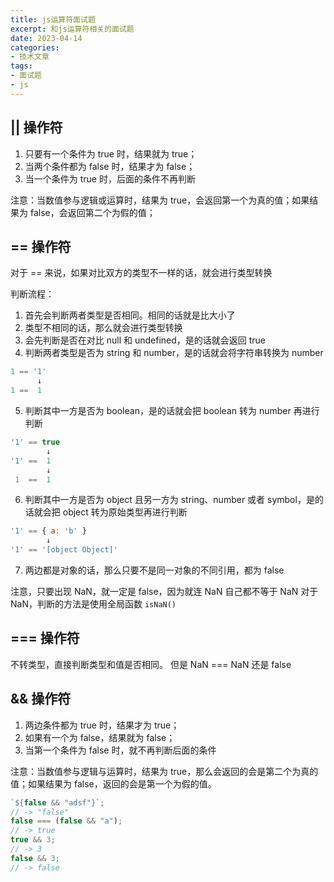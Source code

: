 ```yaml
---
title: js运算符面试题
excerpt: 和js运算符相关的面试题
date: 2023-04-14
categories:
- 技术文章
tags:
- 面试题
- js
---
```


## || 操作符
1. 只要有一个条件为 true 时，结果就为 true；
2. 当两个条件都为 false 时，结果才为 false；
3. 当一个条件为 true 时，后面的条件不再判断

注意：当数值参与逻辑或运算时，结果为 true，会返回第一个为真的值；如果结果为 false，会返回第二个为假的值；

## == 操作符
对于 == 来说，如果对比双方的类型不一样的话，就会进行类型转换

判断流程：
1. 首先会判断两者类型是否相同。相同的话就是比大小了
2. 类型不相同的话，那么就会进行类型转换
3. 会先判断是否在对比 null 和 undefined，是的话就会返回 true
4. 判断两者类型是否为 string 和 number，是的话就会将字符串转换为 number
  ```javascript
  1 == '1'
        ↓
  1 ==  1
  ```
5. 判断其中一方是否为 boolean，是的话就会把 boolean 转为 number 再进行判断
  ```javascript
  '1' == true
          ↓
  '1' ==  1
          ↓
   1  ==  1
  ```
6. 判断其中一方是否为 object 且另一方为 string、number 或者 symbol，是的话就会把 object 转为原始类型再进行判断
```javascript
'1' == { a: 'b' }
        ↓
'1' == '[object Object]'
```
7. 两边都是对象的话，那么只要不是同一对象的不同引用，都为 false

注意，只要出现 NaN，就一定是 false，因为就连 NaN 自己都不等于 NaN
对于 NaN，判断的方法是使用全局函数 `isNaN()`

## === 操作符
不转类型，直接判断类型和值是否相同。
但是 NaN === NaN 还是 false

## && 操作符

1. 两边条件都为 true 时，结果才为 true；
2. 如果有一个为 false，结果就为 false；
3. 当第一个条件为 false 时，就不再判断后面的条件

注意：当数值参与逻辑与运算时，结果为 true，那么会返回的会是第二个为真的值；如果结果为 false，返回的会是第一个为假的值。
```javascript
`${false && "adsf"}`;
// -> "false"
false === (false && "a");
// -> true
true && 3;
// -> 3
false && 3;
// -> false
```






